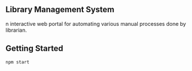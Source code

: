 ## Library Management System

n interactive web portal for automating various manual processes done by librarian.


## Getting Started

```bash
npm start
```
